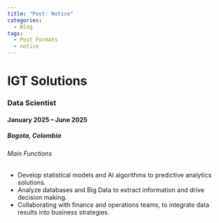 ```yaml
---
title: "Post: Notice"
categories:
  - Blog
tags:
  - Post Formats
  - notice
---
```


# IGT Solutions 
### Data Scientist 
#### January 2025 – June 2025 
##### Bogota, Colombia 
###### Main Functions

* Develop statistical models and AI algorithms to predictive analytics solutions.
* Analyze databases and Big Data to extract information and drive decision making.
* Collaborating with finance and operations teams, to integrate data results into business strategies.


